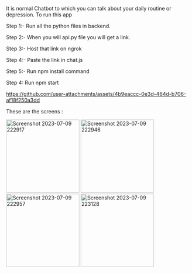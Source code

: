 It is normal Chatbot to which you can talk about your daily routine or depression. To run this app

Step 1:- Run all the python files in backend.

Step 2:- When you will api.py file you will get a link.

Step 3:- Host that link on ngrok

Step 4:- Paste the link in chat.js

Step 5:- Run npm install command

Step 4: Run npm start

https://github.com/user-attachments/assets/4b9eaccc-0e3d-464d-b706-af18f250a3dd


These are the screens : 




<img src="https://github.com/richab246/Chatbot/assets/79681567/ec7cfee2-2b03-40fd-b53f-051e47203a1f" alt="Screenshot 2023-07-09 222917" width="200"/>
<img src="https://github.com/richab246/Chatbot/assets/79681567/2d21219f-2f11-4783-90a1-d51c9332c004" alt="Screenshot 2023-07-09 222946" width="200"/>
<img src="https://github.com/richab246/Chatbot/assets/79681567/c6322763-5b11-4467-b992-cfc02b1d02a3" alt="Screenshot 2023-07-09 222957" width="200"/>
<img src="https://github.com/richab246/Chatbot/assets/79681567/a520ed99-b7ce-40f6-b11e-0503b657059d" alt="Screenshot 2023-07-09 223128" width="200"/>
